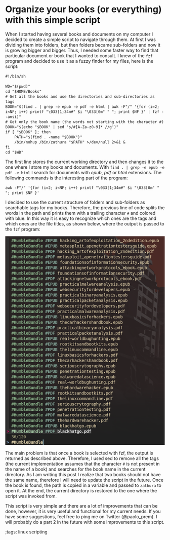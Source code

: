 # Organize your books (or everything) with this simple script

When I started having several books and documents on my computer I decided to create a simple script to navigate through them. At first I was dividing them into folders, but then folders became sub-folders and now it is growing bigger and bigger. Thus, I needed some faster way to find that particular document or book that I wanted to consult. I knew of the `fzf` program and decided to use it as a fuzzy finder for my files, here is the script:
```
#!/bin/sh

WD="$(pwd)"
cd "$HOME/Books"
# Get all the books and use the directories and sub-directories as tags
BOOK="$(find . | grep -e epub -e pdf -e html | awk -F"/" '{for (i=2; i<NF; i++) printf "\033[1;34m#" $i "\033[0m" " "; print $NF }' | fzf --ansi)"
# Get only the book name (the words not starting with the character #)
BOOK="$(echo "$BOOK" | sed 's/#[A-Za-z0-9]* //g')"
if [ "$BOOK" ]; then 
	PATH="$(find . -name "$BOOK")"
	/bin/nohup /bin/zathura "$PATH" >/dev/null 2>&1 &
fi
cd "$WD"
```
The first line stores the current working directory and then changes it to the one where I store my books and documents. With `find . | grep -e epub -e pdf -e html` I search for documents with *epub*, *pdf* or *html* extensions. The following commands is the interesting part of the program:
```
awk -F"/" '{for (i=2; i<NF; i++) printf "\033[1;34m#" $i "\033[0m" " "; print $NF }'
```
I decided to use the current structure of folders and sub-folders as searchable tags for my books. Therefore, the previous line of code splits the words in the path and prints them with a trailing character `#` and colored with blue. In this way it is easy to recognize which ones are the tags and which ones are the file titles, as shown below, where the output is passed to the `fzf` program:

![Books](../data/pics/books.png)

The main problem is that once a book is selected with fzf, the output is returned as described above. Therefore, I used sed to remove all the tags (the current implementation assumes that the character `#` is not present in the name of a book) and searches for the book name in the current directory. As I am writing this post I realize that two books should not have the same name, therefore I will need to update the script in the future. Once the book is found, the path is copied in a variable and passed to `zathura` to open it. At the end, the current directory is restored to the one where the script was invoked from.

This script is very simple and there are a lot of improvements that can be done, however, it is very useful and functional for my current needs. If you have some suggestions, feel free to ping me on Twitter (@paolo_prem). I will probably do a part 2 in the future with some improvements to this script.

;tags: linux scripting
